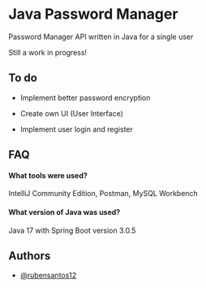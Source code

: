# Java Password Manager

Password Manager API written in Java for a single user

Still a work in progress!



## To do

- Implement better password encryption

- Create own UI (User Interface)

- Implement user login and register


## FAQ

#### What tools were used?

IntelliJ Community Edition, Postman, MySQL Workbench

#### What version of Java was used?

Java 17 with Spring Boot version 3.0.5


## Authors

- [@rubensantos12](https://github.com/rubensantos12)

